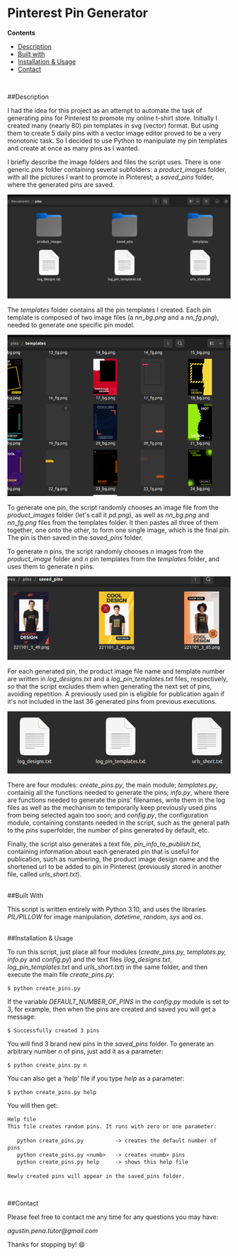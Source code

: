 # Pinterest Pin Generator

 __Contents__

  * [Description](#description)
  * [Built with](#built-with)
  * [Installation & Usage](#installation-&-usage)
  * [Contact](#contact)

&nbsp;

##Description

I had the idea for this project as an attempt to automate the task of generating pins for Pinterest to promote my online t-shirt store. Initially I created many (nearly 80) pin templates in svg (vector) format. But using them to create 5 daily pins with a vector image editor proved to be a very monotonic task. So I decided to  use Python to manipulate my pin templates and create at once as many pins as I wanted.

I briefly describe the image folders and files the script uses. There is one generic _pins_ folder containing several subfolders: a _product_images_ folder, with all the pictures I want to promote in Pinterest; a _saved_pins_ folder, where the generated pins are saved.

!['Folders'](images/folders.png)

The _templates_ folder contains all the pin templates I created. Each pin template is composed of two image files (a _nn_bg.png_ and a _nn_fg.png_), needed to generate one specific pin model.

!['Product'](images/templates.png)

To generate one pin, the script randomly chooses an image file from the _product_images_ folder (let's call it _pd.png_), as well as _nn_bg.png_ and _nn_fg.png_ files from the templates folder. It then pastes all three of them together, one onto the other, to form one single image, which is the final pin. The pin is then saved in the _saved_pins_ folder.

To generate  _n_ pins, the script randomly chooses _n_ images from the _product_image_ folder and _n_ pin templates from the _templates_ folder, and uses them to generate _n_ pins.

!['Pins'](images/pins.png)


For each generated pin, the product image file name and template number are written in _log_designs.txt_ and a _log_pin_templates.txt_ files, respectively, so that the script excludes them when generating the next set of pins, avoiding repetition. A previously used pin is eligible for publication again if it's not included in the last 36 generated pins from previous executions.

!['Logs'](images/logs.png)

There are four modules: _create_pins.py_, the main module; _templates.py_, containig all the functions needed to generate the pins; _info.py_, where there are functions needed to generate the pins' filenames, write them in the log files as well as the mechanism to temporarily keep previously used pins from being selected again too soon; and _config.py_, the configuration module, containing constants needed in the script, such as the general path to the _pins_ superfolder, the number of pins generated by default, etc.

Finally, the script also generates a text file, _pin_info_to_publish.txt_, containing information about each generated pin that is useful for publication, such as numbering, the product image design name and the shortened url to be added to pin in Pinterest (previously stored in another file, called _urls_short.txt_).
<br><br>

##Built With

This script is written entirely with Python 3.10, and uses the libraries _PIL/PILLOW_ for image manipulation, _datetime_, _random_, _sys_ and _os_.
<br><br>

##Installation & Usage

To run this script, just place all four modules (_create_pins.py, templates.py, info.py_ and _config.py_) and the text files (_log_designs.txt_, _log_pin_templates.txt_ and _urls_short.txt_) in the same folder, and then execute the main file _create_pins.py_:

```shell
$ python create_pins.py
```
If the variable _DEFAULT_NUMBER_OF_PINS_ in the _config.py_ module is set to 3, for example, then when the pins are created and saved you will get a message:
```shell
$ Successfully created 3 pins
```
You will find 3 brand new pins in the _saved_pins_ folder. To generate an arbitrary number _n_ of pins, just add it as a parameter:
```shell
$ python create_pins.py n
```
You can also get a _'help'_ file if you type _help_ as a parameter:
```shell
$ python create_pins.py help
```
You will then get:
```shell
Help file
This file creates random pins. It runs with zero or one parameter:

   python create_pins.py          -> creates the default number of pins
   python create_pins.py <numb>   -> creates <numb> pins
   python create_pins.py help     -> shows this help file

Newly created pins will appear in the saved_pins folder.
```
<br>

##Contact

Please feel free to contact me any time for any questions you may have:

_agustin.pena.tutor@gmail.com_
&nbsp;

Thanks for stopping by! 😄
